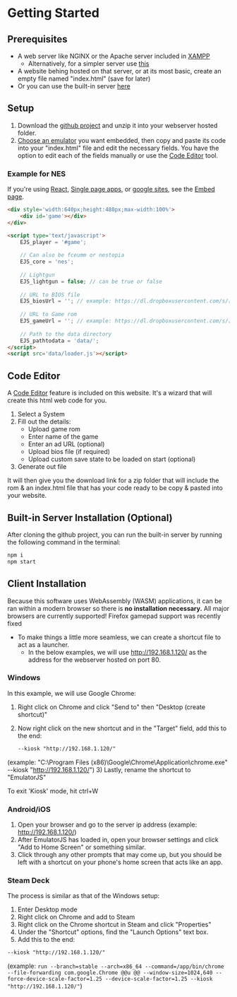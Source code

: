 # Getting Started

## Prerequisites

* A web server like NGINX or the Apache server included in [XAMPP](https://www.apachefriends.org/)
  * Alternatively, for a simpler server use [this](https://github.com/terreng/simple-web-server)
* A website behing hosted on that server, or at its most basic, create an empty file named "index.html" (save for later)
* Or you can use the built-in server [here](#built-in-server-installation-optional)

## Setup

1) Download the [github project](https://github.com/EmulatorJS/EmulatorJS/archive/refs/heads/main.zip) and unzip it into your webserver hosted folder.
2) [Choose an emulator](Systems.html) you want embedded, then copy and paste its code into your "index.html" file and edit the necessary fields. You have the option to edit each of the fields manually or use the [Code Editor](/docs/Getting%20Started.html#code-editor) tool.

### Example for NES

If you're using [React](Embed.html#react-single-page-apps), [Single page apps](Embed.html#react-single-page-apps), or [google sites](Embed.html#google-sites), see the [Embed page](Embed.html).

```html
<div style='width:640px;height:480px;max-width:100%'>
    <div id='game'></div>
</div>

<script type='text/javascript'>
    EJS_player = '#game';
    
    // Can also be fceumm or nestopia
    EJS_core = 'nes';
    
    // Lightgun
    EJS_lightgun = false; // can be true or false
    
    // URL to BIOS file
    EJS_biosUrl = ''; // example: https://dl.dropboxusercontent.com/s/[random-code]/bios.bin
    
    // URL to Game rom
    EJS_gameUrl = ''; // example: https://dl.dropboxusercontent.com/s/[random-code]/mario.nes
    
    // Path to the data directory
    EJS_pathtodata = 'data/';
</script>
<script src='data/loader.js'></script>
```

## Code Editor

A [Code Editor](/editor.html) feature is included on this website. It's a wizard that will create this html web code for you.

1) Select a System
2) Fill out the details:
    * Upload game rom
    * Enter name of the game
    * Enter an ad URL (optional)
    * Upload bios file (if required)
    * Upload custom save state to be loaded on start (optional)
3) Generate out file

It will then give you the download link for a zip folder that will include the rom & an index.html file that has your code ready to be copy & pasted into your website.

## Built-in Server Installation (Optional)

After cloning the github project, you can run the built-in server by running the following command in the terminal:

```bash
npm i
npm start
```

## Client Installation

Because this software uses WebAssembly (WASM) applications, it can be ran within a modern browser so there is **no installation necessary.**
All major browsers are currently supported! Firefox gamepad support was recently fixed

* To make things a little more seamless, we can create a shortcut file to act as a launcher.
  * In the below examples, we will use http://192.168.1.120/ as the address for the webserver hosted on port 80.

### Windows

In this example, we will use Google Chrome:

1) Right click on Chrome and click "Send to" then "Desktop (create shortcut)"
2) Now right click on the new shortcut and in the "Target" field, add this to the end:

    ```txt
    --kiosk "http://192.168.1.120/"
    ```

(example: "C:\Program Files (x86)\Google\Chrome\Application\chrome.exe" --kiosk "http://192.168.1.120/")
3) Lastly, rename the shortcut to "EmulatorJS"

To exit 'Kiosk' mode, hit ctrl+W

### Android/iOS

1) Open your browser and go to the server ip address (example: http://192.168.1.120/)
2) After EmulatorJS has loaded in, open your browser settings and click "Add to Home Screen" or something similar.
3) Click through any other prompts that may come up, but you should be left with a shortcut on your phone's home screen that acts like an app.

### Steam Deck

The process is similar as that of the Windows setup:

1) Enter Desktop mode
2) Right click on Chrome and add to Steam
3) Right click on the Chrome shortcut in Steam and click "Properties"
4) Under the "Shortcut" options, find the "Launch Options" text box.
5) Add this to the end:

```txt
--kiosk "http://192.168.1.120/"
```

(example: `run --branch=stable --arch=x86_64 --command=/app/bin/chrome --file-forwarding com.google.Chrome @@u @@ --window-size=1024,640 --force-device-scale-factor=1.25 --device-scale-factor=1.25 --kiosk "http://192.168.1.120/"`)
